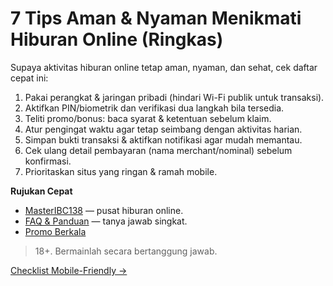 # 7 Tips Aman & Nyaman Menikmati Hiburan Online (Ringkas)

Supaya aktivitas hiburan online tetap aman, nyaman, dan sehat, cek daftar cepat ini:

1) Pakai perangkat & jaringan pribadi (hindari Wi-Fi publik untuk transaksi).  
2) Aktifkan PIN/biometrik dan verifikasi dua langkah bila tersedia.  
3) Teliti promo/bonus: baca syarat & ketentuan sebelum klaim.  
4) Atur pengingat waktu agar tetap seimbang dengan aktivitas harian.  
5) Simpan bukti transaksi & aktifkan notifikasi agar mudah memantau.  
6) Cek ulang detail pembayaran (nama merchant/nominal) sebelum konfirmasi.  
7) Prioritaskan situs yang ringan & ramah mobile.

**Rujukan Cepat**
- [MasterIBC138](https://masteribc138.com/) — pusat hiburan online.  
- [FAQ & Panduan](https://masteribc138.com/faq) — tanya jawab singkat.  
- [Promo Berkala](https://masteribc138.com/promo)

> 18+. Bermainlah secara bertanggung jawab.

[Checklist Mobile-Friendly →](./posting-2)
